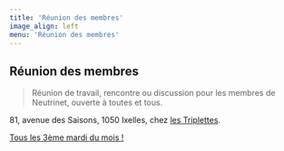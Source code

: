 ```yaml
---
title: 'Réunion des membres'
image_align: left
menu: 'Réunion des membres'
---
```


## Réunion des membres
> Réunion de travail, rencontre ou discussion pour les membres de Neutrinet, ouverte à toutes et tous.

81, avenue des Saisons, 1050 Ixelles, chez [les Triplettes](https://www.openstreetmap.org/way/134413414).

[Tous les 3ème mardi du mois !](https://files.neutrinet.be/index.php/apps/calendar/p/375V4JSNHTU04NXL?classes=btn,btn-primary,btn-lg)